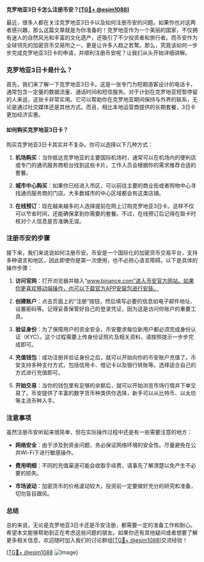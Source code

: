 **克罗地亚3日卡怎么注册币安？[[TG💪+ @esim1088](https://t.me/s/esim1088)]**

最近，很多人都在关注克罗地亚3日卡以及如何注册币安的问题。如果你也对这两者感兴趣，那么这篇文章就是为你准备的！克罗地亚作为一个美丽的国家，不仅拥有迷人的自然风光和丰富的文化遗产，还吸引了不少投资者和旅行者。而币安作为全球领先的加密货币交易所之一，更是让许多人趋之若鹜。那么，究竟该如何一步步完成克罗地亚3日卡的申请，并顺利注册币安呢？让我们从头开始详细讲解。

### 克罗地亚3日卡是什么？

首先，我们来了解一下克罗地亚3日卡。这是一张专门为短期游客设计的电话卡，通常包含一定量的数据流量、通话时间和短信服务。对于计划在克罗地亚短暂停留的人来说，这张卡非常实用。它可以帮助你在克罗地亚期间保持与外界的联系，无论是通过社交媒体还是其他方式。而且，相比本地运营商提供的长期套餐，3日卡更加经济实惠。

#### 如何购买克罗地亚3日卡？

购买克罗地亚3日卡其实并不复杂。你可以选择以下几种方式：

1. **机场购买**：当你抵达克罗地亚的主要国际机场时，通常可以在机场内的便利店或专门的通讯服务商柜台找到这些卡片。工作人员会根据你的需求推荐合适的套餐。

2. **城市中心购买**：如果你已经进入市区，可以前往主要的商业街或者购物中心寻找通讯服务商的门店。大多数城市的中心区域都会有这类店铺。

3. **在线预订**：现在越来越多的人选择提前在网上订购克罗地亚3日卡。这样不仅可以节省时间，还能确保拿到你需要的套餐。不过，在线预订后记得在取卡时核对个人信息是否准确无误。

### 注册币安的步骤

接下来，我们来说说如何注册币安。币安是一个国际化的加密货币交易平台，支持多种语言和地区，因此即使你是第一次使用，也不必担心语言障碍。以下是具体的操作步骤：

1. **访问官网**：打开浏览器并输入“www.binance.com”进入币安官方网站。如果你更喜欢移动端操作，也可以下载官方APP安装包进行安装。

2. **创建账户**：点击页面上的“注册”按钮，然后填写必要的信息如电子邮件地址、设置密码等。记得妥善保管好自己的登录凭证，因为这是访问你账户的重要工具。

3. **验证身份**：为了保障用户的资金安全，币安要求每位新用户都必须完成身份认证（KYC）。这个过程需要上传身份证照片及相关资料，请按照提示一步步完成即可。

4. **充值钱包**：成功注册并验证身份之后，就可以开始向你的币安账户充值了。币安支持多种支付方式，包括信用卡、借记卡以及银行转账等。选择适合自己的方式进行充值即可。

5. **开始交易**：当你的钱包里有足够的余额后，就可以开始浏览市场行情并下单交易了。币安提供了丰富的数字货币种类供你选择，新手可以从比特币、以太坊等主流币种入手。

### 注意事项

虽然注册币安听起来很简单，但在实际操作过程中还是有一些需要注意的地方：

- **网络安全**：由于涉及到资金问题，务必保证网络环境的安全性。尽量避免在公共Wi-Fi下进行敏感操作。
  
- **费用明细**：不同的充值渠道可能会收取手续费，请事先了解清楚以免产生不必要的损失。

- **市场波动**：加密货币的价格波动较大，投资前一定要做好充分的研究和准备，切勿盲目跟风。

### 总结

总的来说，无论是克罗地亚3日卡还是币安注册，都需要一定的准备工作和耐心。希望本文能够帮助到正在考虑这些问题的朋友。如果你还有其他疑问或者想要了解更多相关信息，欢迎随时加入我们的讨论群组[[TG💪+ @esim1088](https://t.me/s/esim1088)]交流经验！

[[TG💪+ @esim1088](https://t.me/s/esim1088) ![Image](https://i.postimg.cc/4NQfJmqS/Snipaste-2025-05-13-00-14-12.png)]